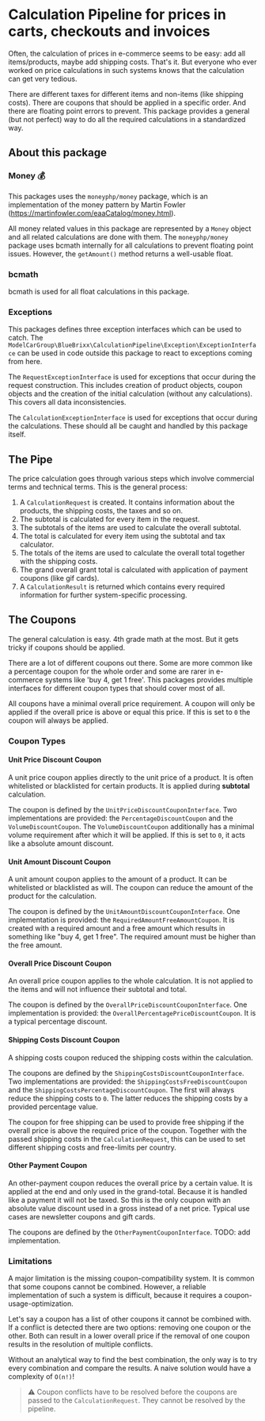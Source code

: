 # Calculation Pipeline for prices in carts, checkouts and invoices

Often, the calculation of prices in e-commerce seems to be easy: add all items/products, maybe add shipping costs. That's it. But everyone who ever worked on price calculations in such systems knows that the calculation can get very tedious.

There are different taxes for different items and non-items (like shipping costs). There are coupons that should be applied in a specific order. And there are floating point errors to prevent. This package provides a general (but not perfect) way to do all the required calculations in a standardized way.

## About this package

### Money :moneybag:

This packages uses the `moneyphp/money` package, which is an implementation of the money pattern by Martin Fowler (https://martinfowler.com/eaaCatalog/money.html).

All money related values in this package are represented by a `Money` object and all related calculations are done with them. The `moneyphp/money` package uses bcmath internally for all calculations to prevent floating point issues. However, the `getAmount()` method returns a well-usable float.

### bcmath

bcmath is used for all float calculations in this package.

### Exceptions

This packages defines three exception interfaces which can be used to catch. The `ModelCarGroup\BlueBrixx\CalculationPipeline\Exception\ExceptionInterface` can be used in code outside this package to react to exceptions coming from here. 

The `RequestExceptionInterface` is used for exceptions that occur during the request construction. This includes creation of product objects, coupon objects and the creation of the initial calculation (without any calculations). This covers all data inconsistencies.

The `CalculationExceptionInterface` is used for exceptions that occur during the calculations. These should all be caught and handled by this package itself.

## The Pipe

The price calculation goes through various steps which involve commercial terms and technical terms. This is the general process:

1. A `CalculationRequest` is created. It contains information about the products, the shipping costs, the taxes and so on.
2. The subtotal is calculated for every item in the request. 
3. The subtotals of the items are used to calculate the overall subtotal.
4. The total is calculated for every item using the subtotal and tax calculator. 
5. The totals of the items are used to calculate the overall total together with the shipping costs.
6. The grand overall grant total is calculated with application of payment coupons (like gif cards).
7. A `CalculationResult` is returned which contains every required information for further system-specific processing.

## The Coupons

The general calculation is easy. 4th grade math at the most. But it gets tricky if coupons should be applied.

There are a lot of different coupons out there. Some are more common like a percentage coupon for the whole order and some are rarer in e-commerce systems like 'buy 4, get 1 free'. This packages provides multiple interfaces for different coupon types that should cover most of all.

All coupons have a minimal overall price requirement. A coupon will only be applied if the overall price is above or equal this price. If this is set to `0` the coupon will always be applied.

### Coupon Types

#### Unit Price Discount Coupon

A unit price coupon applies directly to the unit price of a product. It is often whitelisted or blacklisted for certain products. It is applied during **subtotal** calculation.

The coupon is defined by the `UnitPriceDiscountCouponInterface`. Two implementations are provided: the `PercentageDiscountCoupon` and the `VolumeDiscountCoupon`. The `VolumeDiscountCoupon` additionally has a minimal volume requirement after which it will be applied. If this is set to `0`, it acts like a absolute amount discount.

#### Unit Amount Discount Coupon

A unit amount coupon applies to the amount of a product. It can be whitelisted or blacklisted as will. The coupon can reduce the amount of the product for the calculation.

The coupon is defined by the `UnitAmountDiscountCouponInterface`. One implementation is provided: the `RequiredAmountFreeAmountCoupon`. It is created with a required amount and a free amount which results in something like "buy 4, get 1 free". The required amount must be higher than the free amount.

#### Overall Price Discount Coupon

An overall price coupon applies to the whole calculation. It is not applied to the items and will not influence their subtotal and total.

The coupon is defined by the `OverallPriceDiscountCouponInterface`. One implementation is provided: the `OverallPercentagePriceDiscountCoupon`. It is a typical percentage discount.

#### Shipping Costs Discount Coupon

A shipping costs coupon reduced the shipping costs within the calculation.

The coupons are defined by the `ShippingCostsDiscountCouponInterface`. Two implementations are provided: the `ShippingCostsFreeDiscountCoupon` and the `ShippingCostsPercentageDiscountCoupon`. The first will always reduce the shipping costs to `0`. The latter reduces the shipping costs by a provided percentage value.

The coupon for free shipping can be used to provide free shipping if the overall price is above the required price of the coupon. Together with the passed shipping costs in the `CalculationRequest`, this can be used to set different shipping costs and free-limits per country.

#### Other Payment Coupon

An other-payment coupon reduces the overall price by a certain value. It is applied at the end and only used in the grand-total. Because it is handled like a payment it will not be taxed. So this is the only coupon with an absolute value discount used in a gross instead of a net price. Typical use cases are newsletter coupons and gift cards.

The coupons are defined by the `OtherPaymentCouponInterface`. TODO: add implementation.


### Limitations

A major limitation is the missing coupon-compatibility system. It is common that some coupons cannot be combined. However, a reliable implementation of such a system is difficult, because it requires a coupon-usage-optimization.

Let's say a coupon has a list of other coupons it cannot be combined with. If a conflict is detected there are two options: removing one coupon or the other. Both can result in a lower overall price if the removal of one coupon results in the resolution of multiple conflicts. 

Without an analytical way to find the best combination, the only way is to try every combination and compare the results. A naive solution would have a complexity of `O(n!)`!

> :warning: Coupon conflicts have to be resolved before the coupons are passed to the `CalculationRequest`. They cannot be resolved by the pipeline.